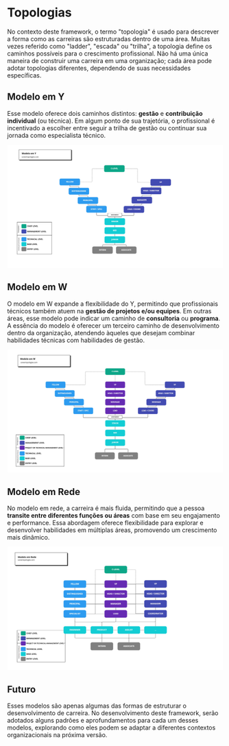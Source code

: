 # Topologias

No contexto deste framework, o termo "topologia" é usado para descrever a forma como as carreiras são estruturadas dentro de uma área. Muitas vezes referido como "ladder", "escada" ou "trilha", a topologia define os caminhos possíveis para o crescimento profissional. Não há uma única maneira de construir uma carreira em uma organização; cada área pode adotar topologias diferentes, dependendo de suas necessidades específicas.

## Modelo em Y

Esse modelo oferece dois caminhos distintos: **gestão** e **contribuição individual** (ou técnica). Em algum ponto de sua trajetória, o profissional é incentivado a escolher entre seguir a trilha de gestão ou continuar sua jornada como especialista técnico.

![modelo em y](./assets/careertopologies-model-y.png)

## Modelo em W

O modelo em W expande a flexibilidade do Y, permitindo que profissionais técnicos também atuem na **gestão de projetos e/ou equipes**. Em outras áreas, esse modelo pode indicar um caminho de **consultoria** ou **programa**. A essência do modelo é oferecer um terceiro caminho de desenvolvimento dentro da organização, atendendo àqueles que desejam combinar habilidades técnicas com habilidades de gestão.

![modelo em 2](./assets/careertopologies-model-w.png)

## Modelo em Rede

No modelo em rede, a carreira é mais fluida, permitindo que a pessoa **transite entre diferentes funções ou áreas** com base em seu engajamento e performance. Essa abordagem oferece flexibilidade para explorar e desenvolver habilidades em múltiplas áreas, promovendo um crescimento mais dinâmico.

![modelo em rede](./assets/careertopologies-model-n.png)

## Futuro

Esses modelos são apenas algumas das formas de estruturar o desenvolvimento de carreira. No desenvolvimento deste framework, serão adotados alguns padrões e aprofundamentos para cada um desses modelos, explorando como eles podem se adaptar a diferentes contextos organizacionais na próxima versão.
